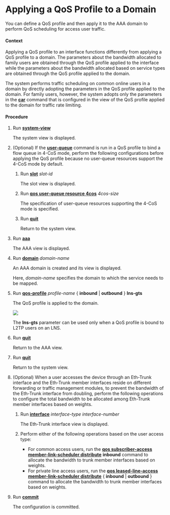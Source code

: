 Applying a QoS Profile to a Domain
==================================

You can define a QoS profile and then apply it to the AAA domain to perform QoS scheduling for access user traffic.

#### Context

Applying a QoS profile to an interface functions differently from applying a QoS profile to a domain. The parameters about the bandwidth allocated to family users are obtained through the QoS profile applied to the interface while the parameters about the bandwidth allocated based on service types are obtained through the QoS profile applied to the domain.

The system performs traffic scheduling on common online users in a domain by directly adopting the parameters in the QoS profile applied to the domain. For family users, however, the system adopts only the parameters in the [**car**](cmdqueryname=car) command that is configured in the view of the QoS profile applied to the domain for traffic rate limiting.


#### Procedure

1. Run [**system-view**](cmdqueryname=system-view)
   
   
   
   The system view is displayed.
2. (Optional) If the [**user-queue**](cmdqueryname=user-queue) command is run in a QoS profile to bind a flow queue in 4-CoS mode, perform the following configurations before applying the QoS profile because no user-queue resources support the 4-CoS mode by default.
   1. Run [**slot**](cmdqueryname=slot) *slot-id*
      
      
      
      The slot view is displayed.
   2. Run [**qos user-queue resource 4cos**](cmdqueryname=qos+user-queue+resource+4cos) *4cos-size*
      
      
      
      The specification of user-queue resources supporting the 4-CoS mode is specified.
   3. Run [**quit**](cmdqueryname=quit)
      
      
      
      Return to the system view.
3. Run [**aaa**](cmdqueryname=aaa)
   
   
   
   The AAA view is displayed.
4. Run [**domain**](cmdqueryname=domain) *domain-name*
   
   
   
   An AAA domain is created and its view is displayed.
   
   
   
   Here, *domain-name* specifies the domain to which the service needs to be mapped.
5. Run [**qos-profile**](cmdqueryname=qos-profile) *profile-name* { **inbound** | **outbound** } ****lns-gts****
   
   
   
   The QoS profile is applied to the domain.
   
   
   
   ![](../../../../public_sys-resources/note_3.0-en-us.png) 
   
   The **lns-gts** parameter can be used only when a QoS profile is bound to L2TP users on an LNS.
6. Run [**quit**](cmdqueryname=quit)
   
   
   
   Return to the AAA view.
7. Run [**quit**](cmdqueryname=quit)
   
   
   
   Return to the system view.
8. (Optional) When a user accesses the device through an Eth-Trunk interface and the Eth-Trunk member interfaces reside on different forwarding or traffic management modules, to prevent the bandwidth of the Eth-Trunk interface from doubling, perform the following operations to configure the total bandwidth to be allocated among Eth-Trunk member interfaces based on weights.
   1. Run [**interface**](cmdqueryname=interface) *interface-type* *interface-number*
      
      
      
      The Eth-Trunk interface view is displayed.
   2. Perform either of the following operations based on the user access type:
      
      
      * For common access users, run the [**qos subscriber-access member-link-scheduler distribute**](cmdqueryname=qos+subscriber-access+member-link-scheduler+distribute) **inbound** command to allocate the bandwidth to trunk member interfaces based on weights.
      * For private line access users, run the [**qos leased-line-access member-link-scheduler distribute**](cmdqueryname=qos+leased-line-access+member-link-scheduler+distribute) { **inbound** | **outbound** } command to allocate the bandwidth to trunk member interfaces based on weights.
9. Run [**commit**](cmdqueryname=commit)
   
   
   
   The configuration is committed.